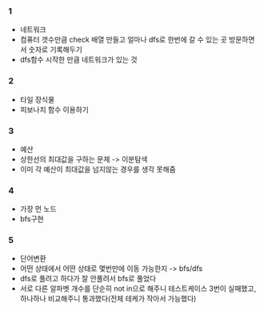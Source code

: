 ### 1
- 네트워크   
- 컴퓨터 갯수만큼 check 배열 만들고 얼마나 dfs로 한번에 갈 수 있는 곳 방문하면서 숫자로 기록해두기   
- dfs함수 시작한 만큼 네트워크가 있는 것   

### 2
- 타일 장식물   
- 피보나치 함수 이용하기   

### 3
- 예산
- 상한선의 최대값을 구하는 문제 -> 이분탐색   
- 이미 각 예산이 최대값을 넘지않는 경우를 생각 못해줌   

### 4   
- 가장 먼 노드   
- bfs구현    

### 5   
- 단어변환   
- 어떤 상태에서 어떤 상태로 몇번만에 이동 가능한지 -> bfs/dfs   
- dfs로 풀려고 하다가 잘 안풀려서 bfs로 풀었다   
- 서로 다른 알파벳 개수를 단순히 not in으로 해주니 테스트케이스 3번이 실패했고, 하나하나 비교해주니 통과했다(전체 테케가 작아서 가능했다)   